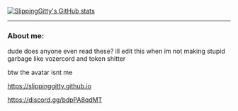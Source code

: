 [![SlippingGitty's GitHub stats](https://github-readme-stats.vercel.app/api?username=slippinggitty&theme=dark&show_icons=true)](https://github.com/anuraghazra/github-readme-stats)


____
    
### About me:
dude does anyone even read these? ill edit this when im not making stupid garbage like vozercord and token shitter

btw the avatar isnt me

https://slippinggitty.github.io

https://discord.gg/bdpPA8qdMT
